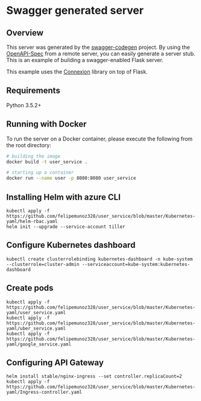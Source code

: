 # Swagger generated server

## Overview
This server was generated by the [swagger-codegen](https://github.com/swagger-api/swagger-codegen) project. By using the
[OpenAPI-Spec](https://github.com/swagger-api/swagger-core/wiki) from a remote server, you can easily generate a server stub.  This
is an example of building a swagger-enabled Flask server.

This example uses the [Connexion](https://github.com/zalando/connexion) library on top of Flask.

## Requirements
Python 3.5.2+

## Running with Docker

To run the server on a Docker container, please execute the following from the root directory:

```bash
# building the image
docker build -t user_service .

# starting up a container
docker run --name user -p 8080:8080 user_service
```

## Installing Helm with azure CLI
```
kubectl apply -f https://github.com/felipemunoz328/user_service/blob/master/Kubernetes-yaml/helm-rbac.yaml
helm init --upgrade --service-account tiller
```

## Configure Kubernetes dashboard 
```
kubectl create clusterrolebinding kubernetes-dashboard -n kube-system --clusterrole=cluster-admin --serviceaccount=kube-system:kubernetes-dashboard
```
## Create pods
```
kubectl apply -f https://github.com/felipemunoz328/user_service/blob/master/Kubernetes-yaml/user_service.yaml
kubectl apply -f https://github.com/felipemunoz328/user_service/blob/master/Kubernetes-yaml/uber_service.yaml
kubectl apply -f https://github.com/felipemunoz328/user_service/blob/master/Kubernetes-yaml/google_service.yaml
```
## Configuring API Gateway 
```
helm install stable/nginx-ingress --set controller.replicaCount=2
kubectl apply -f https://github.com/felipemunoz328/user_service/blob/master/Kubernetes-yaml/Ingress-controller.yaml
```

